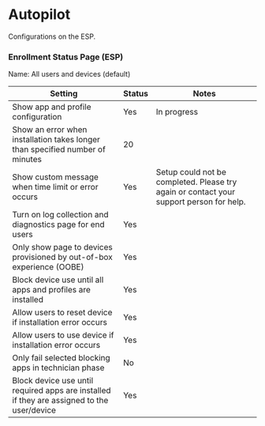 # Autopilot

Configurations on the ESP.

### Enrollment Status Page (ESP)

Name: All users and devices (default)

| Setting                                                                                                  | Status | Notes                                                                                             |
|----------------------------------------------------------------------------------------------------------|--------|---------------------------------------------------------------------------------------------------|
| Show app and profile configuration                                                                       | Yes    | In progress                                                                                       |
| Show an error when installation takes longer than specified number of minutes                            | 20     |                                                                                                   |
| Show custom message when time limit or error occurs                                                      | Yes    | Setup could not be completed. Please try again or contact your support person for help.           |
| Turn on log collection and diagnostics page for end users                                                | Yes    |                                                                                                   |
| Only show page to devices provisioned by out-of-box experience (OOBE)                                    | Yes    |                                                                                                   |
| Block device use until all apps and profiles are installed                                               | Yes    |                                                                                                   |
| Allow users to reset device if installation error occurs                                                 | Yes    |                                                                                                   |
| Allow users to use device if installation error occurs                                                   | Yes    |                                                                                                   |
| Only fail selected blocking apps in technician phase                                                     | No     |                                                                                                   |
| Block device use until required apps are installed if they are assigned to the user/device               | Yes    |                                                                                                   |